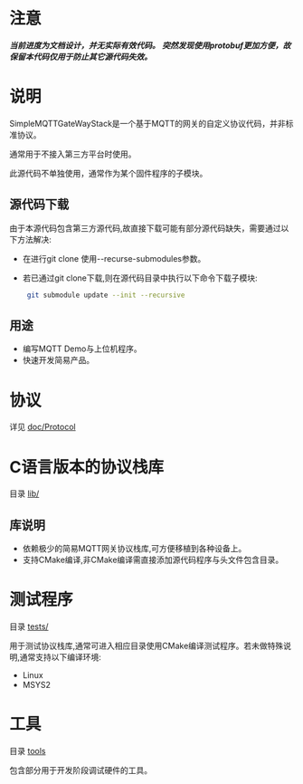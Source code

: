 

# 注意

***当前进度为文档设计，并无实际有效代码。***
***突然发现使用protobuf更加方便，故保留本代码仅用于防止其它源代码失效。***

# 说明

SimpleMQTTGateWayStack是一个基于MQTT的网关的自定义协议代码，并非标准协议。

通常用于不接入第三方平台时使用。

此源代码不单独使用，通常作为某个固件程序的子模块。

## 源代码下载

由于本源代码包含第三方源代码,故直接下载可能有部分源代码缺失，需要通过以下方法解决:

- 在进行git clone 使用--recurse-submodules参数。

- 若已通过git clone下载,则在源代码目录中执行以下命令下载子模块:

  ```bash
   git submodule update --init --recursive
  ```

  

## 用途

- 编写MQTT Demo与上位机程序。
- 快速开发简易产品。

# 协议

详见 [doc/Protocol]( doc/Protocol)





# C语言版本的协议栈库

目录 [lib/](lib/)

## 库说明

- 依赖极少的简易MQTT网关协议栈库,可方便移植到各种设备上。
- 支持CMake编译,非CMake编译需直接添加源代码程序与头文件包含目录。





# 测试程序

目录 [tests/](tests/)

用于测试协议栈库,通常可进入相应目录使用CMake编译测试程序。若未做特殊说明,通常支持以下编译环境:

- Linux
- MSYS2

# 工具

目录 [tools](tools)

包含部分用于开发阶段调试硬件的工具。
